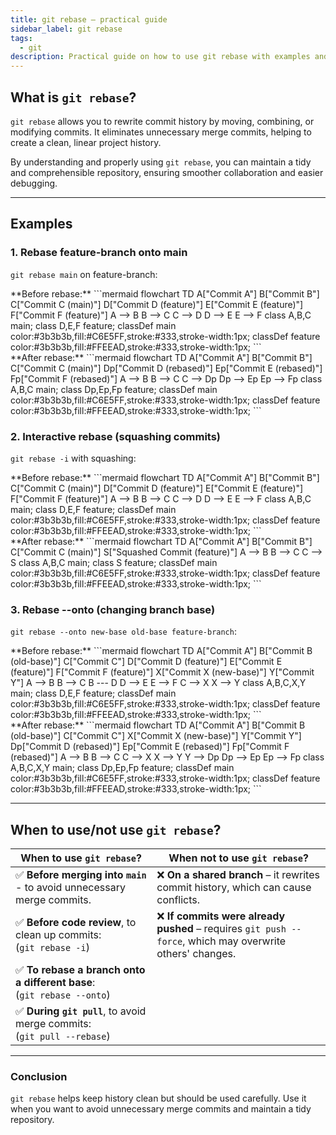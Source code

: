 ```yaml
---
title: git rebase – practical guide
sidebar_label: git rebase
tags:
  - git
description: Practical guide on how to use git rebase with examples and Mermaid diagrams.
---
```


## What is `git rebase`?

`git rebase` allows you to rewrite commit history by moving, combining, or modifying commits. It eliminates unnecessary merge commits, helping to create a clean, linear project history. 

By understanding and properly using `git rebase`, you can maintain a tidy and comprehensible repository, ensuring smoother collaboration and easier debugging.

---

## Examples

### 1. Rebase feature-branch onto main

`git rebase main` on feature-branch:

<div className="row">
  <div className="col col--6">
    **Before rebase:**
    ```mermaid
    flowchart TD
      A["Commit A"]
      B["Commit B"]
      C["Commit C (main)"]
      D["Commit D (feature)"]
      E["Commit E (feature)"]
      F["Commit F (feature)"]
      A --> B
      B --> C
      C --> D
      D --> E
      E --> F
      class A,B,C main;
      class D,E,F feature;
      classDef main color:#3b3b3b,fill:#C6E5FF,stroke:#333,stroke-width:1px;
      classDef feature color:#3b3b3b,fill:#FFEEAD,stroke:#333,stroke-width:1px;
    ```
  </div>
  <div className="col col--6">
    **After rebase:**  
    ```mermaid
    flowchart TD
      A["Commit A"]
      B["Commit B"]
      C["Commit C (main)"]
      Dp["Commit D (rebased)"]
      Ep["Commit E (rebased)"]
      Fp["Commit F (rebased)"]
      A --> B
      B --> C
      C --> Dp
      Dp --> Ep
      Ep --> Fp
      class A,B,C main;
      class Dp,Ep,Fp feature;
      classDef main color:#3b3b3b,fill:#C6E5FF,stroke:#333,stroke-width:1px;
      classDef feature color:#3b3b3b,fill:#FFEEAD,stroke:#333,stroke-width:1px;
    ```
  </div>
</div>

### 2. Interactive rebase (squashing commits)

`git rebase -i` with squashing:

<div className="row">
  <div className="col col--6">
    **Before rebase:**
    ```mermaid
    flowchart TD
      A["Commit A"]
      B["Commit B"]
      C["Commit C (main)"]
      D["Commit D (feature)"]
      E["Commit E (feature)"]
      F["Commit F (feature)"]
      A --> B
      B --> C
      C --> D
      D --> E
      E --> F
      class A,B,C main;
      class D,E,F feature;
      classDef main color:#3b3b3b,fill:#C6E5FF,stroke:#333,stroke-width:1px;
      classDef feature color:#3b3b3b,fill:#FFEEAD,stroke:#333,stroke-width:1px;
    ```
  </div>
  <div className="col col--6">
    **After rebase:**  
    ```mermaid
    flowchart TD
      A["Commit A"]
      B["Commit B"]
      C["Commit C (main)"]
      S["Squashed Commit (feature)"]
      A --> B
      B --> C
      C --> S
      class A,B,C main;
      class S feature;
      classDef main color:#3b3b3b,fill:#C6E5FF,stroke:#333,stroke-width:1px;
      classDef feature color:#3b3b3b,fill:#FFEEAD,stroke:#333,stroke-width:1px;
    ```
  </div>
</div>

### 3. Rebase --onto (changing branch base)

`git rebase --onto new-base old-base feature-branch`:

<div className="row">
  <div className="col col--6">
    **Before rebase:**
    ```mermaid
    flowchart TD
      A["Commit A"]
      B["Commit B (old-base)"]
      C["Commit C"]
      D["Commit D (feature)"]
      E["Commit E (feature)"]
      F["Commit F (feature)"]
      X["Commit X (new-base)"]
      Y["Commit Y"]
      A --> B
      B --> C
      B --- D
      D --> E
      E --> F
      C --> X
      X --> Y
      class A,B,C,X,Y main;
      class D,E,F feature;
      classDef main color:#3b3b3b,fill:#C6E5FF,stroke:#333,stroke-width:1px;
      classDef feature color:#3b3b3b,fill:#FFEEAD,stroke:#333,stroke-width:1px;
    ```
  </div>
  <div className="col col--6">
    **After rebase:**  
    ```mermaid
    flowchart TD
      A["Commit A"]
      B["Commit B (old-base)"]
      C["Commit C"]
      X["Commit X (new-base)"]
      Y["Commit Y"]
      Dp["Commit D (rebased)"]
      Ep["Commit E (rebased)"]
      Fp["Commit F (rebased)"]
      A --> B
      B --> C
      C --> X
      X --> Y
      Y --> Dp
      Dp --> Ep
      Ep --> Fp
      class A,B,C,X,Y main;
      class Dp,Ep,Fp feature;
      classDef main color:#3b3b3b,fill:#C6E5FF,stroke:#333,stroke-width:1px;
      classDef feature color:#3b3b3b,fill:#FFEEAD,stroke:#333,stroke-width:1px;
    ```
  </div>
</div>

---

## When to use/not use `git rebase`?

| When to use `git rebase`?                                               | When **not to use** `git rebase`?
|-------------------------------------------------------------------------|-----------------------------------------------------------------------------------------------------------|
| ✅  **Before merging into `main`** - to avoid unnecessary merge commits. | ❌  **On a shared branch** – it rewrites commit history, which can cause conflicts.                        |    
| ✅  **Before code review**, to clean up commits: <br />(`git rebase -i`)       | ❌  **If commits were already pushed** – requires `git push --force`, which may overwrite others' changes. |  
| ✅  **To rebase a branch onto a different base**: <br />(`git rebase --onto`)  |  |
| ✅  **During `git pull`**, to avoid merge commits: <br />(`git pull --rebase`) |  |

---

### Conclusion

`git rebase` helps keep history clean but should be used carefully. Use it when you want to avoid unnecessary merge commits and maintain a tidy repository.
